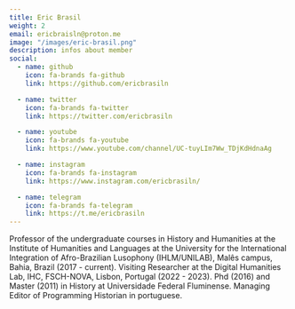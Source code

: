 ```yaml
---
title: Eric Brasil
weight: 2
email: ericbraisln@proton.me
image: "/images/eric-brasil.png"
description: infos about member
social:
  - name: github
    icon: fa-brands fa-github
    link: https://github.com/ericbrasiln

  - name: twitter
    icon: fa-brands fa-twitter
    link: https://twitter.com/ericbrasiln

  - name: youtube
    icon: fa-brands fa-youtube
    link: https://www.youtube.com/channel/UC-tuyLIm7Ww_TDjKdHdnaAg

  - name: instagram
    icon: fa-brands fa-instagram
    link: https://www.instagram.com/ericbrasiln/

  - name: telegram
    icon: fa-brands fa-telegram
    link: https://t.me/ericbrasiln
---
```


Professor of the undergraduate courses in History and Humanities at the Institute of Humanities and Languages at the University for the International Integration of Afro-Brazilian Lusophony (IHLM/UNILAB), Malês campus, Bahia, Brazil (2017 - current). Visiting Researcher at the Digital Humanities Lab, IHC, FSCH-NOVA, Lisbon, Portugal (2022 - 2023). Phd (2016) and Master (2011) in History at Universidade Federal Fluminense. Managing Editor of Programming Historian in portuguese.
